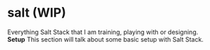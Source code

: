 # salt (WIP)
Everything Salt Stack that I am training, playing with or designing.<br>
**Setup**
This section will talk about some basic setup with Salt Stack. 

